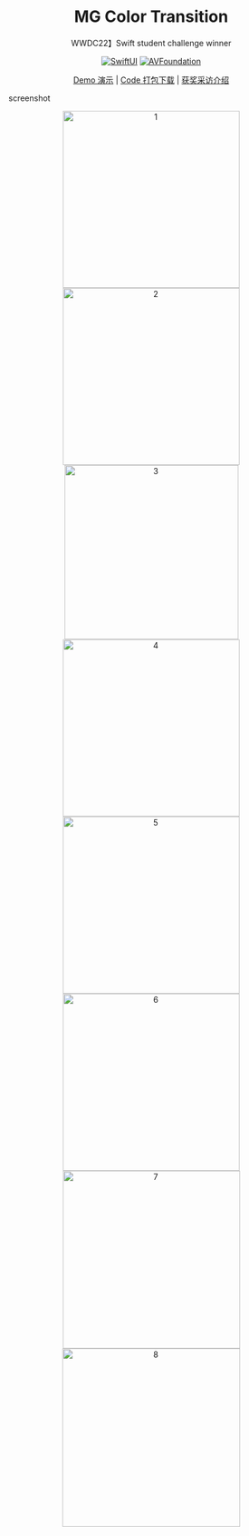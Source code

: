 <div align="center">
  <h1>MG Color Transition</h1>
</div>

<div align="center">
  <p>WWDC22】Swift student challenge winner</p>
</div>

<div align="center">

[![SwiftUI](https://img.shields.io/badge/SwiftUI-2.0-blue?logo=swift&logoColor=white)](https://developer.apple.com/xcode/swiftui/) [![AVFoundation](https://img.shields.io/badge/AVFoundation-Compatible-green?logo=apple&logoColor=white)](https://developer.apple.com/av-foundation/)

</div>

<div align="center">

[Demo 演示](https://www.bilibili.com/video/BV1yr4y1s7VA/?spm_id_from=333.999.0.0&vd_source=a11f40747ab601aa19d609bcaa570c76) | [Code 打包下载](https://dropover.cloud/7c1ea4) | [获奖采访介绍](https://sspai.com/post/73872)

</div>

screenshot

<div align="center">
<img width="312" alt="1" src="https://github.com/bloodmooncode/MGColorTransition/assets/57327735/96814d83-190c-4f15-9891-7979ba7be3a0">

<img width="312" alt="2" src="https://github.com/bloodmooncode/MGColorTransition/assets/57327735/b7b14400-f08a-4ae6-b4db-a6e753dbd6ba">

<img width="307" alt="3" src="https://github.com/bloodmooncode/MGColorTransition/assets/57327735/45703c89-7349-4aea-a413-c9d578d50f4f">

<img width="312" alt="4" src="https://github.com/bloodmooncode/MGColorTransition/assets/57327735/55ba18fc-166d-4814-8057-a1ad5385dcb6">

<img width="312" alt="5" src="https://github.com/bloodmooncode/MGColorTransition/assets/57327735/05b4d537-3689-4f42-8c73-8dd1b9f5f9c9">

<img width="312" alt="6" src="https://github.com/bloodmooncode/MGColorTransition/assets/57327735/f901dcb5-175a-4fa8-a636-0deb051b551e">

<img width="313" alt="7" src="https://github.com/bloodmooncode/MGColorTransition/assets/57327735/2862288e-1daf-4a43-97c4-527240c1fe0a">

<img width="314" alt="8" src="https://github.com/bloodmooncode/MGColorTransition/assets/57327735/5cce1cd8-7fbf-4b8d-8ae1-517bd96dc8b4">
</div>
